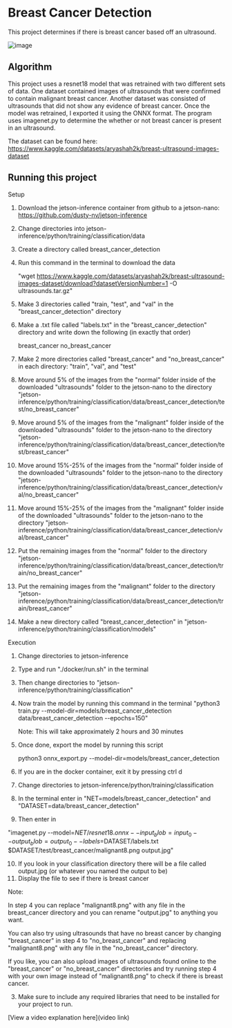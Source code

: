 # Breast Cancer Detection
 
 This project determines if there is breast cancer based off an ultrasound.
 
![image](https://github.com/Aidenn8/Breast-Cancer-Detection/assets/138057733/9dab020a-77ff-4b2c-9811-920e98fb49ba)

## Algorithm

This project uses a resnet18 model that was retrained with two different sets of data. One dataset contained images of ultrasounds that were confirmed to contain malignant breast cancer. Another dataset was consisted of ultrasounds that did not show any evidence of breast cancer. Once the model was retrained, I exported it using the ONNX format. The program uses imagenet.py to determine the whether or not breast cancer is present in an ultrasound. 

The dataset can be found here: https://www.kaggle.com/datasets/aryashah2k/breast-ultrasound-images-dataset  




## Running this project


   Setup
   
   1) Download the jetson-inference container from github to a jetson-nano: https://github.com/dusty-nv/jetson-inference
   3) Change directories into jetson-inference/python/training/classification/data
   4) Create a directory called breast_cancer_detection
   5) Run this command in the terminal to download the data
      
      "wget https://www.kaggle.com/datasets/aryashah2k/breast-ultrasound-images-dataset/download?datasetVersionNumber=1 -O ultrasounds.tar.gz"
      
   6) Make 3 directories called "train, "test", and "val" in the "breast_cancer_detection" directory
   7) Make a .txt file called "labels.txt" in the "breast_cancer_detection" directory and write down the following (in exactly that order)
      
      breast_cancer
      no_breast_cancer

   8) Make 2 more directories called "breast_cancer" and "no_breast_cancer" in each directory: "train", "val", and "test"
   9) Move around 5% of the images from the "normal" folder inside of the downloaded "ultrasounds" folder to the jetson-nano to the directory "jetson-  
      inference/python/training/classification/data/breast_cancer_detection/test/no_breast_cancer"
   10) Move around 5% of the images from the "malignant" folder inside of the downloaded "ultrasounds" folder to the jetson-nano to the directory "jetson-  
       inference/python/training/classification/data/breast_cancer_detection/test/breast_cancer"
   11) Move around 15%-25% of the images from the "normal" folder inside of the downloaded "ultrasounds" folder to the jetson-nano to the directory "jetson-  
       inference/python/training/classification/data/breast_cancer_detection/val/no_breast_cancer"
   12) Move around 15%-25% of the images from the "malignant" folder inside of the downloaded "ultrasounds" folder to the jetson-nano to the directory "jetson-  
       inference/python/training/classification/data/breast_cancer_detection/val/breast_cancer"
   13) Put the remaining images from the "normal" folder to the directory
       "jetson-inference/python/training/classification/data/breast_cancer_detection/train/no_breast_cancer"
   14) Put the remaining images from the "malignant" folder to the directory
       "jetson-inference/python/training/classification/data/breast_cancer_detection/train/breast_cancer"
   15) Make a new directory called "breast_cancer_detection" in "jetson-inference/python/training/classification/models"




   Execution

   1) Change directories to jetson-inference
   2) Type and run "./docker/run.sh" in the terminal
   3) Then change directories to "jetson-inference/python/training/classification"
   4) Now train the model by running this command in the terminal
      "python3 train.py --model-dir=models/breast_cancer_detection data/breast_cancer_detection --epochs=150"

      Note: This will take approximately 2 hours and 30 minutes
      
   5) Once done, export the model by running this script

      python3 onnx_export.py --model-dir=models/breast_cancer_detection

   7) If you are in the docker container, exit it by pressing ctrl d
   8) Change directories to jetson-inference/python/training/classification
   9) In the terminal enter in
      "NET=models/breast_cancer_detection" and
      "DATASET=data/breast_cancer_detection"
   9) Then enter in
       
"imagenet.py --model=$NET/resnet18.onnx --input_blob=input_0 --output_blob=output_0 --labels=$DATASET/labels.txt $DATASET/test/breast_cancer/malignant8.png output.jpg"
       
   10) If you look in your classification directory there will be a file called output.jpg (or whatever you named the output to be)
   11) Display the file to see if there is breast cancer




      
   Note:  
   
   In step 4 you can replace "malignant8.png" with any file in the breast_cancer directory and you can rename "output.jpg" to anything you want.
      
   You can also try using ultrasounds that have no breast cancer by changing "breast_cancer" in step 4 to "no_breast_cancer" and replacing      
   "malignant8.png" with any file in the "no_breast_cancer" directory.

   If you like, you can also upload images of ultrasounds found online to the "breast_cancer" or "no_breast_cancer" directories and try running step 4 
   with your own image instead of "malignant8.png" to check if there is breast cancer.
         

    
   
3. Make sure to include any required libraries that need to be installed for your project to run.

[View a video explanation here](video link)

